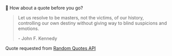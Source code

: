 📣 How about a quote before you go?

> Let us resolve to be masters, not the victims, of our history, controlling our own destiny without giving way to blind suspicions and emotions.
>
> <p>- John F. Kennedy</p>

Quote requested from [Random Quotes API](https://github.com/lukePeavey/quotable)
